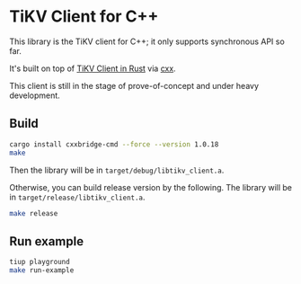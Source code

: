 # TiKV Client for C++

This library is the TiKV client for C++; it only supports synchronous API so far.

It's built on top of 
[TiKV Client in Rust](https://github.com/tikv/client-rust) via [cxx](https://github.com/dtolnay/cxx). 

This client is still in the stage of prove-of-concept and under heavy development.

## Build

```bash
cargo install cxxbridge-cmd --force --version 1.0.18
make
```

Then the library will be in `target/debug/libtikv_client.a`.

Otherwise, you can build release version by the following. The library will be in
`target/release/libtikv_client.a`.

```bash
make release
```

## Run example

```bash
tiup playground
make run-example
```
